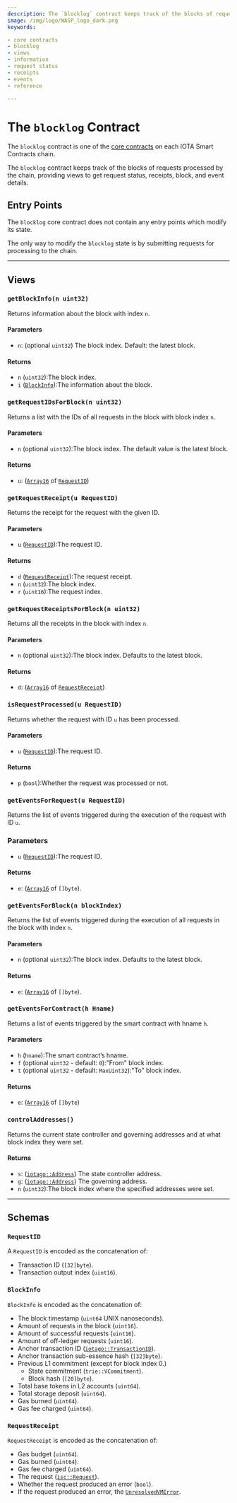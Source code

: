 ```yaml
---
description: The `blocklog` contract keeps track of the blocks of requests processed by the chain.
image: /img/logo/WASP_logo_dark.png
keywords:

- core contracts
- blocklog
- views
- information
- request status
- receipts
- events
- reference

--- 
```


# The `blocklog` Contract

The `blocklog` contract is one of the [core contracts](overview.md) on each IOTA Smart Contracts chain.

The `blocklog` contract keeps track of the blocks of requests processed by the chain, providing views to get request
status, receipts, block, and event details.

## Entry Points

The `blocklog` core contract does not contain any entry points which modify its state.

The only way to modify the `blocklog` state is by submitting requests for processing to the chain.

---

## Views

### `getBlockInfo(n uint32)`

Returns information about the block with index `n`.

#### Parameters

- `n`:  (optional `uint32`) The block index. Default: the latest block.

#### Returns

- `n` (`uint32`):The block index.
- `i` ([`BlockInfo`](#blockinfo)):The information about the block.

### `getRequestIDsForBlock(n uint32)`

Returns a list with the IDs of all requests in the block with block index `n`.

#### Parameters

- `n` (optional `uint32`):The block index. The default value is the latest block.

#### Returns

- `u`: ([`Array16`](https://github.com/dessaya/wasp/blob/develop/packages/kv/collections/array16.go)
  of [`RequestID`](#requestid))

### `getRequestReceipt(u RequestID)`

Returns the receipt for the request with the given ID.

#### Parameters

- `u` ([`RequestID`](#requestid)):The request ID.

#### Returns

- `d` ([`RequestReceipt`](#requestreceipt)):The request receipt.
- `n` (`uint32`):The block index.
- `r` (`uint16`):The request index.

### `getRequestReceiptsForBlock(n uint32)`

Returns all the receipts in the block with index `n`.

#### Parameters

- `n` (optional `uint32`):The block index. Defaults to the latest block.

#### Returns

- `d`:  ([`Array16`](https://github.com/dessaya/wasp/blob/develop/packages/kv/collections/array16.go)
  of [`RequestReceipt`](#requestreceipt))

### `isRequestProcessed(u RequestID)`

Returns whether the request with ID `u` has been processed.

#### Parameters

- `u` ([`RequestID`](#requestid)):The request ID.

#### Returns

- `p` (`bool`):Whether the request was processed or not.

### `getEventsForRequest(u RequestID)`

Returns the list of events triggered during the execution of the request with ID `u`.

### Parameters

- `u` ([`RequestID`](#requestid)):The request ID.

#### Returns

- `e`: ([`Array16`](https://github.com/dessaya/wasp/blob/develop/packages/kv/collections/array16.go) of `[]byte`).

### `getEventsForBlock(n blockIndex)`

Returns the list of events triggered during the execution of all requests in the block with index `n`.

#### Parameters

- `n` (optional `uint32`):The block index. Defaults to the latest block.

#### Returns

- `e`: ([`Array16`](https://github.com/dessaya/wasp/blob/develop/packages/kv/collections/array16.go) of `[]byte`).

### `getEventsForContract(h Hname)`

Returns a list of events triggered by the smart contract with hname `h`.

#### Parameters

- `h` (`hname`):The smart contract’s hname.
- `f` (optional `uint32` - default: `0`):"From" block index.
- `t` (optional `uint32` - default: `MaxUint32`):"To" block index.

#### Returns

- `e`: ([`Array16`](https://github.com/dessaya/wasp/blob/develop/packages/kv/collections/array16.go) of `[]byte`)

### `controlAddresses()`

Returns the current state controller and governing addresses and at what block index they were set.

#### Returns

- `s`: ([`iotago::Address`](https://github.com/iotaledger/iota.go/blob/develop/address.go)) The state controller
  address.
- `g`: ([`iotago::Address`](https://github.com/iotaledger/iota.go/blob/develop/address.go)) The governing address.
- `n` (`uint32`):The block index where the specified addresses were set.

---

## Schemas

### `RequestID`

A `RequestID` is encoded as the concatenation of:

- Transaction ID (`[32]byte`).
- Transaction output index (`uint16`).

### `BlockInfo`

`BlockInfo` is encoded as the concatenation of:

- The block timestamp (`uint64` UNIX nanoseconds).
- Amount of requests in the block (`uint16`).
- Amount of successful requests (`uint16`).
- Amount of off-ledger requests (`uint16`).
- Anchor transaction ID ([`iotago::TransactionID`](https://github.com/iotaledger/iota.go/blob/develop/transaction.go)).
- Anchor transaction sub-essence hash (`[32]byte`).
- Previous L1 commitment (except for block index 0.)
    - State commitment (`trie::VCommitment`).
    - Block hash (`[20]byte`).
- Total base tokens in L2 accounts (`uint64`).
- Total storage deposit (`uint64`).
- Gas burned (`uint64`).
- Gas fee charged (`uint64`).

### `RequestReceipt`

`RequestReceipt` is encoded as the concatenation of:

- Gas budget (`uint64`).
- Gas burned (`uint64`).
- Gas fee charged (`uint64`).
- The request ([`isc::Request`](https://github.com/iotaledger/wasp/blob/develop/packages/isc/request.go)).
- Whether the request produced an error (`bool`).
- If the request produced an error, the
  [`UnresolvedVMError`](./errors.md#unresolvedvmerror).
